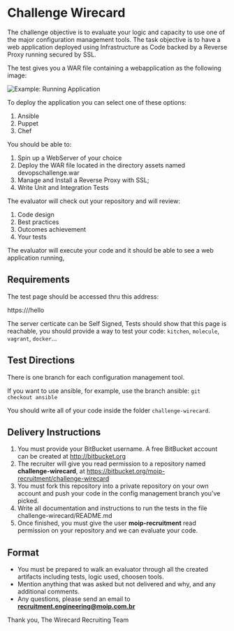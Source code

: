 # Challenge Wirecard

The challenge objective is to evaluate your logic and capacity to use one of the major configuration management tools.
The task objective is to have a web application deployed using Infrastructure as Code backed by a Reverse Proxy running secured by SSL.

The test gives you a WAR file containing a webapplication as the following image:

![Example: Running Application](https://bitbucket.org/wirecard_sre_recruitment/challenge/raw/master/PageScreenshot.png)

To deploy the application you can select one of these options:

1. Ansible
2. Puppet
3. Chef

You should be able to:

1. Spin up a WebServer of your choice
2. Deploy the WAR file located in the directory assets named devopschallenge.war
3. Manage and Install a Reverse Proxy with SSL;
4. Write Unit and Integration Tests
 
The evaluator will check out your repository and will review:

1. Code design
2. Best practices
3. Outcomes achievement
4. Your tests

The evaluator will execute your code and it should be able to see a web application running,

Requirements
------------
The test page should be accessed thru this address:

https://<host>/hello

The server certicate can be Self Signed,
Tests should show that this page is reachable, you should provide a way to test your code: `kitchen`, `molecule`, `vagrant`, `docker`...

Test Directions
----------------
There is one branch for each configuration management tool.

If you want to use ansible, for example, use the branch ansible: `git checkout ansible`

You should write all of your code inside the folder `challenge-wirecard`.


## Delivery Instructions
1. You must provide your BitBucket username. A free BitBucket account can be created at http://bitbucket.org
2. The recruiter will give you read permission to a repository named **challenge-wirecard**, at https://bitbucket.org/moip-recruitment/challenge-wirecard
3. You must fork this repository into a private repository on your own account and push your code in the config management
branch you've picked.
4. Write all documentation and instructions to run the tests in the file challenge-wirecard/README.md
5. Once finished, you must give the user **moip-recruitment** read permission on your repository and we can evaluate your code. 


## Format
* You must be prepared to walk an evaluator through all the created artifacts including tests, logic used, choosen tools.
* Mention anything that was asked but not delivered and why, and any additional comments.
* Any questions, please send an email to **recruitment.engineering@moip.com.br**

Thank you,
The Wirecard Recruiting Team
